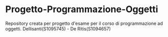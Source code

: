# Progetto-Programmazione-Oggetti
Repository creata per progetto d'esame per il corso di programmazione ad oggetti. Dellisanti(S1095745) - De Ritis(S1094657)
